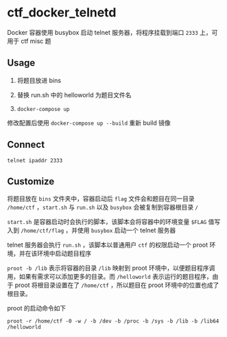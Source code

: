 # ctf_docker_telnetd

Docker 容器使用 busybox 启动 telnet 服务器，将程序挂载到端口 `2333` 上，可用于 ctf misc 题

## Usage

1. 将题目放进 bins

2. 替换 run.sh 中的 helloworld 为题目文件名

3. `docker-compose up`

修改配置后使用 `docker-compose up --build` 重新 build 镜像

## Connect

`telnet ipaddr 2333`

## Customize

将题目放在 `bins` 文件夹中，容器启动后 `flag` 文件会和题目在同一目录 `/home/ctf` ，`start.sh` 与 `run.sh` 以及 `busybox` 会被复制到容器根目录 `/`

`start.sh` 是容器启动时会执行的脚本，该脚本会将容器中的环境变量 `$FLAG` 值写入到 `/home/ctf/flag` ，并使用 `busybox` 启动一个 telnet 服务器

telnet 服务器会执行 `run.sh` ，该脚本以普通用户 `ctf` 的权限启动一个 proot 环境，并在该环境中启动题目程序

`proot -b /lib` 表示将容器的目录 `/lib` 映射到 proot 环境中，以便题目程序调用，如果有需求可以添加更多的目录。而 `/helloworld` 表示运行的题目程序，由于 proot 将根目录设置在了 `/home/ctf` ，所以题目在 proot 环境中的位置也成了根目录。

proot 的启动命令如下

`proot -r /home/ctf -0 -w / -b /dev -b /proc -b /sys -b /lib -b /lib64 /helloworld`
